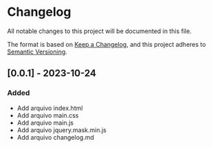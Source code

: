 # Changelog

All notable changes to this project will be documented in this file.

The format is based on [Keep a Changelog](https://keepachangelog.com/en/1.0.0/),
and this project adheres to [Semantic Versioning](https://semver.org/spec/v2.0.0.html).

## [0.0.1] - 2023-10-24

### Added

- Add arquivo index.html
- Add arquivo main.css
- Add arquivo main.js
- Add arquivo jquery.mask.min.js
- Add arquivo changelog.md